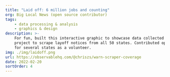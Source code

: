 ```yaml
---
title: "Laid off: 6 million jobs and counting"
org: Big Local News (open source contributor)
tags:
    - data processing & analysis
    - graphics & design
description: >-
    For fun, built this interactive graphic to showcase data collected by an open source 
    project to scrape layoff notices from all 50 states. Contributed open source scrapers to the project
    for several states as a volunteer.
img: ./img/laidoff.png
url: https://observablehq.com/@chriszs/warn-scraper-coverage
date: 2022-02-20
sortOrder: 4
---
```

